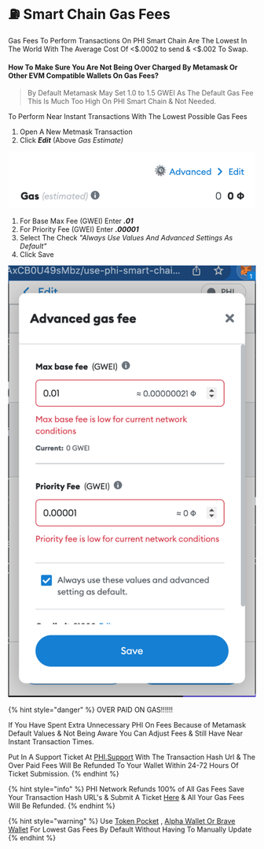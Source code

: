 # ⛽ Smart Chain Gas Fees

Gas Fees To Perform Transactions On PHI Smart Chain Are The Lowest In The World With The Average Cost Of <$.0002 to send & <$.002 To Swap.&#x20;

#### How To Make Sure You Are Not Being Over Charged By Metamask Or Other EVM Compatible Wallets On Gas Fees?

> By Default Metamask May Set 1.0 to 1.5 GWEI As The Default Gas Fee This Is Much Too High On PHI Smart Chain & Not Needed.

&#x20;To Perform Near Instant Transactions With The Lowest Possible Gas Fees&#x20;

1. Open A New Metmask Transaction&#x20;
2. Click _**Edit**_ (Above _Gas Estimate)_

![](<../../.gitbook/assets/Screen Shot 2022-05-16 at 1.57.12 PM.png>)

1. For Base Max Fee (GWEI) Enter _**.01**_
2. For Priority Fee (GWEI) Enter _**.00001**_
3. Select The Check _"Always Use Values And Advanced Settings As Default"_
4. Click Save

![Congratulations ](<../../.gitbook/assets/Screen Shot 2022-05-16 at 1.55.33 PM.png>)

{% hint style="danger" %}
OVER PAID ON GAS!!!!!!&#x20;

If You Have Spent Extra Unnecessary PHI On Fees Because of Metamask Default Values & Not Being Aware You Can Adjust Fees & Still Have Near Instant Transaction Times.&#x20;

Put In A Support Ticket At [PHI.Support](https://phi.support) With The Transaction Hash Url & The Over Paid Fees Will Be Refunded To Your Wallet Within 24-72 Hours Of Ticket Submission. &#x20;
{% endhint %}

{% hint style="info" %}
PHI Network Refunds 100% of All Gas Fees Save Your Transaction Hash URL's & Submit A Ticket [Here](https://phi.support) & All Your Gas Fees Will Be Refunded.&#x20;
{% endhint %}

{% hint style="warning" %}
Use [Token Pocket](../compatible-wallets/create-smart-chain-wallet/additional-compatible-wallets-setup/token-pocket-setup.md) , [Alpha Wallet Or Brave Wallet](../compatible-wallets/) For Lowest Gas Fees By Default Without Having To Manually Update&#x20;
{% endhint %}
